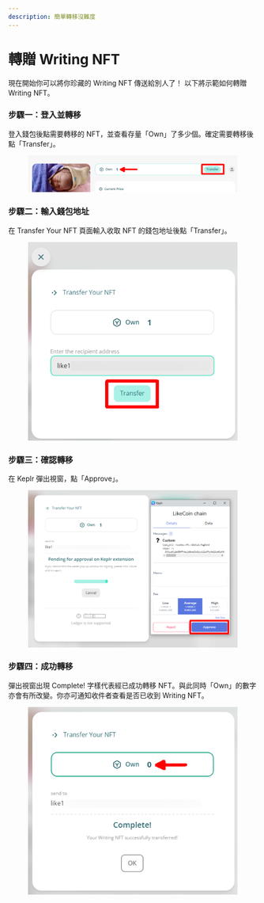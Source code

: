 ```yaml
---
description: 簡單轉移沒難度
---
```


# 轉贈 Writing NFT

現在開始你可以將你珍藏的 Writing NFT 傳送給別人了！ 以下將示範如何轉贈 Writing NFT。

### 步驟一：登入並轉移

登入錢包後點需要轉移的 NFT，並查看存量「Own」了多少個。確定需要轉移後點「Transfer」。

<figure><img src="../../.gitbook/assets/NFT Transfer 01.png" alt=""><figcaption></figcaption></figure>

### 步驟二：輸入錢包地址

在 Transfer Your NFT 頁面輸入收取 NFT 的錢包地址後點「Transfer」。

<figure><img src="../../.gitbook/assets/NFT Transfer 02.png" alt=""><figcaption></figcaption></figure>

### 步驟三：確認轉移

在 Keplr 彈出視窗，點「Approve」。

<figure><img src="../../.gitbook/assets/NFT Transfer 03.png" alt=""><figcaption></figcaption></figure>

### 步驟四：成功轉移

彈出視窗出現 Complete! 字樣代表經已成功轉移 NFT。與此同時「Own」的數字亦會有所改變。你亦可通知收件者查看是否已收到 Writing NFT。

<figure><img src="../../.gitbook/assets/NFT Transfer 04.png" alt=""><figcaption></figcaption></figure>
